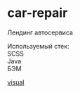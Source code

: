 # car-repair
Лендинг автосервиса

Используемый стек: <br/>
SCSS<br/>
Java<br/>
БЭМ<br/>

[visual](https://kukhmirov.github.io/car-repair/)
